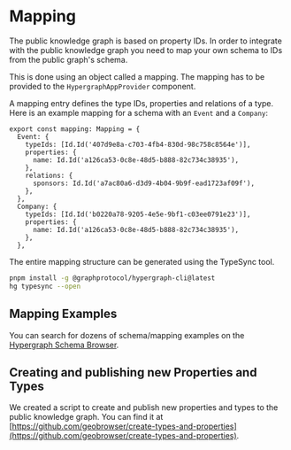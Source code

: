 # Mapping

The public knowledge graph is based on property IDs. In order to integrate with the public knowledge graph you need to map your own schema to IDs from the public graph's schema.

This is done using an object called a mapping. The mapping has to be provided to the `HypergraphAppProvider` component.

A mapping entry defines the type IDs, properties and relations of a type. Here is an example mapping for a schema with an `Event` and a `Company`:

```tsx
export const mapping: Mapping = {
  Event: {
    typeIds: [Id.Id('407d9e8a-c703-4fb4-830d-98c758c8564e')],
    properties: {
      name: Id.Id('a126ca53-0c8e-48d5-b888-82c734c38935'),
    },
    relations: {
      sponsors: Id.Id('a7ac80a6-d3d9-4b04-9b9f-ead1723af09f'),
    },
  },
  Company: {
    typeIds: [Id.Id('b0220a78-9205-4e5e-9bf1-c03ee0791e23')],
    properties: {
      name: Id.Id('a126ca53-0c8e-48d5-b888-82c734c38935'),
    },
  },
```

The entire mapping structure can be generated using the TypeSync tool.

```bash
pnpm install -g @graphprotocol/hypergraph-cli@latest
hg typesync --open
```

## Mapping Examples

You can search for dozens of schema/mapping examples on the [Hypergraph Schema Browser](https://schema-browser.vercel.app/).

## Creating and publishing new Properties and Types

We created a script to create and publish new properties and types to the public knowledge graph. You can find it at [https://github.com/geobrowser/create-types-and-properties](https://github.com/geobrowser/create-types-and-properties).